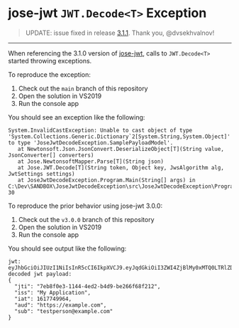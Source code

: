 # jose-jwt `JWT.Decode<T>` Exception

> UPDATE: issue fixed in release [3.1.1](https://github.com/dvsekhvalnov/jose-jwt/releases/tag/v3.1.1). Thank you, @dvsekhvalnov!

---
When referencing the 3.1.0 version of [jose-jwt](https://github.com/dvsekhvalnov/jose-jwt/), calls to `JWT.Decode<T>` started throwing exceptions.

To reproduce the exception:

1. Check out the `main` branch of this repository
2. Open the solution in VS2019
3. Run the console app

You should see an exception like the following:

```
System.InvalidCastException: Unable to cast object of type 'System.Collections.Generic.Dictionary`2[System.String,System.Object]' to type 'JoseJwtDecodeException.SamplePayloadModel'.
   at Newtonsoft.Json.JsonConvert.DeserializeObject[T](String value, JsonConverter[] converters)
   at Jose.NewtonsoftMapper.Parse[T](String json)
   at Jose.JWT.Decode[T](String token, Object key, JwsAlgorithm alg, JwtSettings settings)
   at JoseJwtDecodeException.Program.Main(String[] args) in C:\Dev\SANDBOX\JoseJwtDecodeException\src\JoseJwtDecodeException\Program.cs:line 30
```

To reproduce the prior behavior using jose-jwt 3.0.0:

1. Check out the `v3.0.0` branch of this repository
2. Open the solution in VS2019
3. Run the console app

You should see output like the following:

```
jwt: eyJhbGciOiJIUzI1NiIsInR5cCI6IkpXVCJ9.eyJqdGkiOiI3ZWI4ZjBlMy0xMTQ0LTRlZDItYjRkOS1iZTI2NmY2OGYyMTIiLCJpc3MiOiJNeSBBcHBsaWNhdGlvbiIsImlhdCI6MTYxNzc0OTk2NCwiYXVkIjoiaHR0cHM6Ly9leGFtcGxlLmNvbSIsInN1YiI6InRlc3RwZXJzb25AZXhhbXBsZS5jb20ifQ.VzCcSkcWL5TVbH5QQ1N9kXlClssCNHYed3_5oMTKeUk
decoded jwt payload:
{
  "jti": "7eb8f0e3-1144-4ed2-b4d9-be266f68f212",
  "iss": "My Application",
  "iat": 1617749964,
  "aud": "https://example.com",
  "sub": "testperson@example.com"
}
```